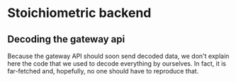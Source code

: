 # Stoichiometric backend

## Decoding the gateway api
Because the gateway API should soon send decoded data, we don't explain here the code that we used to decode 
everything by ourselves. In fact, it is far-fetched and, hopefully, no one should have to reproduce that.